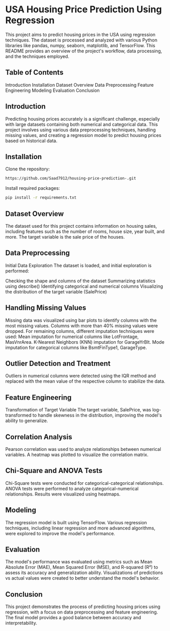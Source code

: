 # USA Housing Price Prediction Using Regression
This project aims to predict housing prices in the USA using regression techniques. The dataset is processed and analyzed with various Python libraries like pandas, numpy, seaborn, matplotlib, and TensorFlow. This README provides an overview of the project's workflow, data processing, and the techniques employed.

## Table of Contents
Introduction
Installation
Dataset Overview
Data Preprocessing
Feature Engineering
Modeling
Evaluation
Conclusion
## Introduction
Predicting housing prices accurately is a significant challenge, especially with large datasets containing both numerical and categorical data. This project involves using various data preprocessing techniques, handling missing values, and creating a regression model to predict housing prices based on historical data.

## Installation
Clone the repository:
```bash
https://github.com/Saad7912/housing-price-prediction-.git
```

Install required packages:
```bash
pip install -r requirements.txt
```

## Dataset Overview
The dataset used for this project contains information on housing sales, including features such as the number of rooms, house size, year built, and more. The target variable is the sale price of the houses.

## Data Preprocessing
Initial Data Exploration
The dataset is loaded, and initial exploration is performed:

Checking the shape and columns of the dataset
Summarizing statistics using describe()
Identifying categorical and numerical columns
Visualizing the distribution of the target variable (SalePrice)

## Handling Missing Values
Missing data was visualized using bar plots to identify columns with the most missing values.
Columns with more than 40% missing values were dropped.
For remaining columns, different imputation techniques were used:
Mean imputation for numerical columns like LotFrontage, MasVnrArea.
K-Nearest Neighbors (KNN) imputation for GarageYrBlt.
Mode imputation for categorical columns like BsmtFinType1, GarageType.

## Outlier Detection and Treatment
Outliers in numerical columns were detected using the IQR method and replaced with the mean value of the respective column to stabilize the data.

## Feature Engineering
Transformation of Target Variable
The target variable, SalePrice, was log-transformed to handle skewness in the distribution, improving the model's ability to generalize.

## Correlation Analysis
Pearson correlation was used to analyze relationships between numerical variables.
A heatmap was plotted to visualize the correlation matrix.

## Chi-Square and ANOVA Tests
Chi-Square tests were conducted for categorical-categorical relationships.
ANOVA tests were performed to analyze categorical-numerical relationships.
Results were visualized using heatmaps.

## Modeling
The regression model is built using TensorFlow. Various regression techniques, including linear regression and more advanced algorithms, were explored to improve the model's performance.

## Evaluation
The model's performance was evaluated using metrics such as Mean Absolute Error (MAE), Mean Squared Error (MSE), and R-squared (R²) to assess its accuracy and generalization ability.
Visualizations of predictions vs actual values were created to better understand the model's behavior.
## Conclusion
This project demonstrates the process of predicting housing prices using regression, with a focus on data preprocessing and feature engineering. The final model provides a good balance between accuracy and interpretability.


